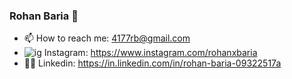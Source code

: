 ### Rohan Baria 👋
- 📫 How to reach me: 4177rb@gmail.com
- ![ig](https://github.com/Rohan4177/Rohan4177/assets/132183545/6570e47f-f236-485b-947d-0cd0b55d0690) Instagram: https://www.instagram.com/rohanxbaria
- 👨‍💼 Linkedin: https://in.linkedin.com/in/rohan-baria-09322517a

<!--
**Rohan4177/Rohan4177** is a ✨ _special_ ✨ repository because its `README.md` (this file) appears on your GitHub profile.

Here are some ideas to get you started:

- 🔭 I’m currently working on ...
- 🌱 I’m currently learning ...
- 👯 I’m looking to collaborate on ...
- 🤔 I’m looking for help with ...
- 💬 Ask me about ...
- 😄 Pronouns: ...
- ⚡ Fun fact: ...
-->
